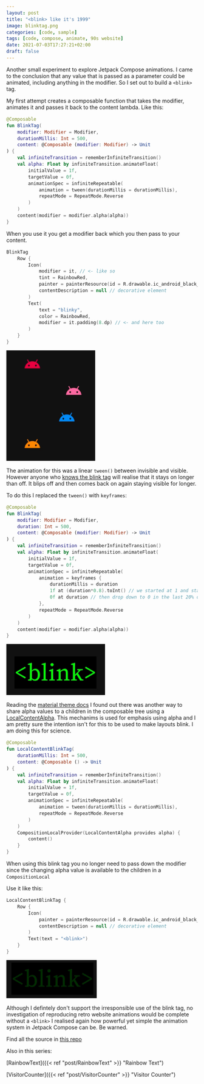 ```yaml
---
layout: post
title: "<blink> like it's 1999"
image: blinktag.png
categories: [code, sample]
tags: [code, compose, animate, 90s website]
date: 2021-07-03T17:27:21+02:00
draft: false
---
```

Another  small experiment to explore Jetpack Compose animations. I came to the conclusion that any value that is passed as a parameter could be animated, including anything in the modifier. So I set out to build a `<blink>` tag. 

My first attempt creates a composable function that takes the modifier, animates it and passes it back to the content lambda. Like this:

```kotlin
@Composable
fun BlinkTag(
    modifier: Modifier = Modifier,
    durationMillis: Int = 500,
    content: @Composable (modifier: Modifier) -> Unit
) {
    val infiniteTransition = rememberInfiniteTransition()
    val alpha: Float by infiniteTransition.animateFloat(
        initialValue = 1f,
        targetValue = 0f,
        animationSpec = infiniteRepeatable(
            animation = tween(durationMillis = durationMillis),
            repeatMode = RepeatMode.Reverse
        )
    )
    content(modifier = modifier.alpha(alpha))
}
```

When you use it you get a modifier back which you then pass to your content.
```kotlin
BlinkTag 
    Row {
        Icon(
            modifier = it, // <- like so
            tint = RainbowRed,
            painter = painterResource(id = R.drawable.ic_android_black_24dp),
            contentDescription = null // decorative element
        )
        Text(
            text = "blinky",
            color = RainbowRed,
            modifier = it.padding(8.dp) // <- and here too
        )
    }
}
```

![animated text and icons - click me to see the animation](ghosts.gif)

The animation for this was a linear `tween()` between invisible and visible. However anyone who [knows the blink tag](https://www.google.com/search?q=blink+tag) will realise that it stays on longer than off. It blips off and then comes back on again staying visible for longer. 

To do this I replaced the `tween()` with `keyframes`:
```kotlin
@Composable
fun BlinkTag(
    modifier: Modifier = Modifier,
    duration: Int = 500,
    content: @Composable (modifier: Modifier) -> Unit
) {
    val infiniteTransition = rememberInfiniteTransition()
    val alpha: Float by infiniteTransition.animateFloat(
        initialValue = 1f,
        targetValue = 0f,
        animationSpec = infiniteRepeatable(
            animation = keyframes {
                durationMillis = duration
                1f at (duration*0.8).toInt() // we started at 1 and stay here for 80% of the time
                0f at duration // then drop down to 0 in the last 20% of the time
            },
            repeatMode = RepeatMode.Reverse 
        )
    )
    content(modifier = modifier.alpha(alpha))
}
```

![more relistic blink - click me to see the animation](blinkLong.gif)


Reading the [material theme docs](https://developer.android.com/jetpack/compose/themes#emphasis) I found out there was another way to share alpha values to a children in the composable tree using a [LocalContentAlpha](https://developer.android.com/reference/kotlin/androidx/compose/material/package-summary#LocalContentAlpha). This mechanims is used for emphasis using alpha and I am pretty sure the intention isn't for this to be used to make layouts blink. I am doing this for science.

```kotlin
@Composable
fun LocalContentBlinkTag(
    durationMillis: Int = 500,
    content: @Composable () -> Unit
) {
    val infiniteTransition = rememberInfiniteTransition()
    val alpha: Float by infiniteTransition.animateFloat(
        initialValue = 1f,
        targetValue = 0f,
        animationSpec = infiniteRepeatable(
            animation = tween(durationMillis = durationMillis),
            repeatMode = RepeatMode.Reverse
        )
    )
    CompositionLocalProvider(LocalContentAlpha provides alpha) {
        content()
    }
}
```

When using this blink tag you no longer need to pass down the modifier since the changing alpha value is available to the children in a `CompositionLocal` 

Use it like this:
```kotlin
LocalContentBlinkTag {
    Row {
        Icon(
            painter = painterResource(id = R.drawable.ic_android_black_24dp),
            contentDescription = null // decorative element
        )
        Text(text = "<blink>")
    }
}
```

![local content blink - click me to see the animation](blink.gif)

Although I defintely don't support the irresponsible use of the blink tag, no investigation of reproducing retro website animations would be complete without a `<blink>` I realised again how powerful yet simple the animation system in Jetpack Compose can be. Be warned.

Find all the source in [this repo](https://github.com/maiatoday/MagicSprinkles)

Also in this series:

[RainbowText]({{< ref "post/RainbowText" >}} "Rainbow Text")

[VisitorCounter]({{< ref "post/VisitorCounter" >}} "Visitor Counter")